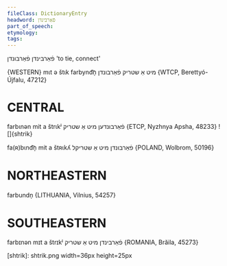 ```yaml
---
fileClass: DictionaryEntry
headword: פֿאַרבינדן
part_of_speech: 
etymology: 
tags: 
---
```

פֿאַרבינדן
פֿאַרבונדן
'to tie, connect'

{WESTERN}
mɩt ə štɩk farbynd͡n̩ מיט אַ שטריק פֿאַרבונדן {WTCP, Berettyó-Újfalu, 47212}

CENTRAL
========

farbɩnən mit a štrɩkʲ פֿאַרבונדען מיט אַ שטריק {ETCP, Nyzhnya Apsha, 48233}
![]{shtrik}

fa(ʀ)bɩnd͡n̩ mit a štʀɩkʎ פֿאַרבונדן מיט אַ שטריקל {POLAND, Wolbrom, 50196}

NORTHEASTERN
==============

farbundn̩ {LITHUANIA, Vilnius, 54257}

SOUTHEASTERN
==============

farbɪnən mɪt a štrɪkʲ פֿאַרבינדן מיט אַ שטריק {ROMANIA, Brăila, 45273}


[shtrik]: shtrik.png width=36px height=25px